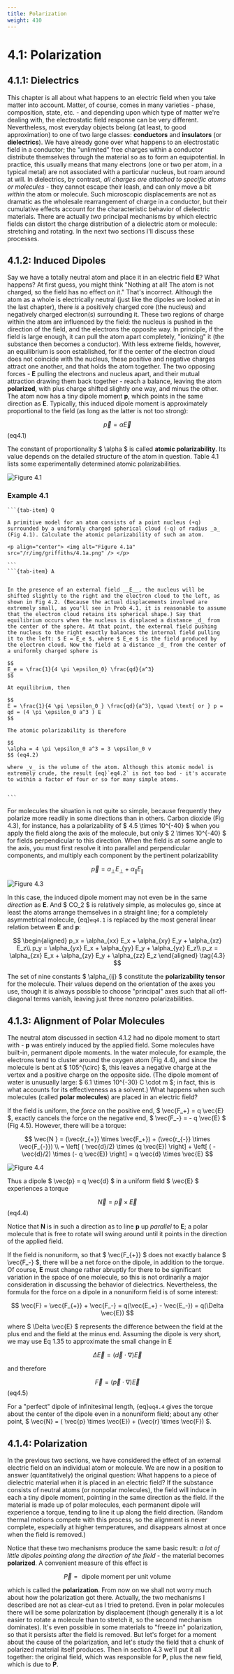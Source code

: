 ```yaml
---
title: Polarization
weight: 410
---
```


# 4.1: Polarization

## 4.1.1: Dielectrics

This chapter is all about what happens to an electric field when you take matter into account. Matter, of course, comes in many varieties - phase, composition, state, etc. - and depending upon which type of matter we're dealing with, the electrostatic field response can be very different. Nevertheless, most everyday objects belong (at least, to good approximation) to one of two large classes: __conductors__ and __insulators__ (or __dielectrics__). We have already gone over what happens to an electrostatic field in a conductor; the "unlimited" free charges within a conductor distribute themselves through the material so as to form an equipotential. In practice, this usually means that many electrons (one or two per atom, in a typical metal) are not associated with a particular nucleus, but roam around at will. In dielectrics, by contrast, _all charges are attached to specific atoms or molecules_ - they cannot escape their leash, and can only move a bit _within_ the atom or molecule. Such microscopic displacements are not as dramatic as the wholesale rearrangement of charge in a conductor, but their cumulative effects account for the characteristic behavior of dielectric materials. There are actually _two_ principal mechanisms by which electric fields can distort the charge distribution of a dielectric atom or molecule: stretching and rotating. In the next two sections I'll discuss these processes.

## 4.1.2: Induced Dipoles

Say we have a totally neutral atom and place it in an electric field __E__? What happens? At first guess, you might think "Nothing at all! The atom is not charged, so the field has no effect on it." That's incorrect. Although the atom as a whole is electrically neutral (just like the dipoles we looked at in the last chapter), there _is_ a positively charged core (the nucleus) and negatively charged electron(s) surrounding it. These two regions of charge within the atom are influenced by the field: the nucleus is pushed in the direction of the field, and the electrons the opposite way. In principle, if the field is large enough, it can pull the atom apart completely, "ionizing" it (the substance then becomes a conductor). With less extreme fields, however, an equilibrium is soon established, for if the center of the electron cloud does not coincide with the nucleus, these positive and negative charges attract one another, and that holds the atom together. The two opposing forces - __E__ pulling the electrons and nucleus apart, and their mutual attraction drawing them back together - reach a balance, leaving the atom __polarized__, with plus charge shifted slightly one way, and minus the other. The atom now has a tiny dipole moment __p__, which points in the same direction as __E__. Typically, this induced dipole moment is approximately proportional to the field (as long as the latter is not too strong):

$$
\vec{p} = \alpha \vec{E} 
$$ (eq4.1)

The constant of proportionality $ \alpha $ is called __atomic polarizability__. Its value depends on the detailed structure of the atom in question. Table 4.1 lists some experimentally determined atomic polarizabilities.

![Figure 4.1](../img/4.1.png)

### Example 4.1

````{tab-set}
```{tab-item} Q

A primitive model for an atom consists of a point nucleus (+q) surrounded by a uniformly charged spherical cloud (-q) of radius _a_ (Fig 4.1). Calculate the atomic polarizability of such an atom.

<p align="center"> <img alt="Figure 4.1a" src="/r/img/griffiths/4.1a.png" /> </p>

```
```{tab-item} A


In the presence of an external field __E__, the nucleus will be shifted slightly to the right and the electron cloud to the left, as shown in Fig 4.2. (Because the actual displacements involved are extremely small, as you'll see in Prob 4.1, it is reasonable to assume that the electron cloud retains its spherical shape.) Say that equilibrium occurs when the nucleus is displaced a distance _d_ from the center of the sphere. At that point, the external field pushing the nucleus to the right exactly balances the internal field pulling it to the left: $ E = E_e $, where $ E_e $ is the field produced by the electron cloud. Now the field at a distance _d_ from the center of a uniformly charged sphere is

$$
E_e = \frac{1}{4 \pi \epsilon_0} \frac{qd}{a^3} 
$$

At equilibrium, then

$$
E = \frac{1}{4 \pi \epsilon_0 } \frac{qd}{a^3}, \quad \text{ or } p = qd = (4 \pi \epsilon_0 a^3 ) E 
$$

The atomic polarizability is therefore

$$
\alpha = 4 \pi \epsilon_0 a^3 = 3 \epsilon_0 v 
$$ (eq4.2)

where _v_ is the volume of the atom. Although this atomic model is extremely crude, the result {eq}`eq4.2` is not too bad - it's accurate to within a factor of four or so for many simple atoms.


```
````


For molecules the situation is not quite so simple, because frequently they polarize more readily in some directions than in others. Carbon dioxide (Fig 4.3), for instance, has a polarizability of $ 4.5 \times 10^{-40} $ when you apply the field along the axis of the molecule, but only $ 2 \times 10^{-40} $ for fields perpendicular to this direction. When the field is at some angle to the axis, you must first resolve it into parallel and perpendicular components, and multiply each component by the pertinent polarizability

$$
\vec{p} = a_{\perp} E_{\perp} + \alpha_{\parallel} E_{\parallel} 
$$

![Figure 4.3](../img/4.3.png)

In this case, the induced dipole moment may not even be in the same _direction_ as __E__. And $ CO_2 $ is relatively simple, as molecules go, since at least the atoms arrange themselves in a straight line; for a completely asymmetrical molecule, {eq}`eq4.1` is replaced by the most general linear relation between __E__ and __p__:

$$
 \begin{aligned}
 p_x = \alpha_{xx} E_x + \alpha_{xy} E_y + \alpha_{xz} E_z\\
 p_y = \alpha_{yx} E_x + \alpha_{yy} E_y + \alpha_{yz} E_z\\
 p_z = \alpha_{zx} E_x + \alpha_{zy} E_y + \alpha_{zz} E_z
 \end{aligned}
 \tag{4.3}
 $$
 
 The set of nine constants $ \alpha_{ij} $ constitute the __polarizability tensor__ for the molecule. Their values depend on the orientation of the axes you use, though it is always possible to choose "principal" axes such that all off-diagonal terms vanish, leaving just three nonzero polarizabilities.

## 4.1.3: Alignment of Polar Molecules

The neutral atom discussed in section 4.1.2 had no dipole moment to start with - __p__ was entirely induced by the applied field. Some molecules have built-in, permanent dipole moments. In the water molecule, for example, the electrons tend to cluster around the oxygen atom (Fig 4.4), and since the molecule is bent at $ 105^{\circ} $, this leaves a negative charge at the vertex and a positive charge on the opposite side. (The dipole moment of water is unusually large: $ 6.1 \times 10^{-30} C \cdot m $; in fact, this is what accounts for its effectiveness as a solvent.) What happens when such molecules (called __polar molecules__) are placed in an electric field?

If the field is uniform, the _force_ on the positive end, $ \vec{F_+} = q \vec{E} $, exactly cancels the force on the negative end, $ \vec{F_-} = - q \vec{E} $ (Fig 4.5). However, there will be a torque:

$$
\vec{N } = (\vec{r_{+}} \times \vec{F_+}) + (\vec{r_{-}} \times \vec{F_{-}}) \\
= \left[ ( \vec{d}/2) \times (q \vec{E}) \right] + \left[ ( -\vec{d}/2) \times (- q \vec{E}) \right] = q \vec{d} \times \vec{E}
$$
 

![Figure 4.4](../img/4.4.png)

Thus a dipole $ \vec{p} = q \vec{d} $ in a uniform field $ \vec{E} $ experiences a torque

$$
\vec{N} = \vec{p} \times \vec{E} 
$$ (eq4.4)


Notice that __N__ is in such a direction as to line __p__ up _parallel_ to __E__; a polar molecule that is free to rotate will swing around until it points in the direction of the applied field.

If the field is nonuniform, so that $ \vec{F_{+}} $ does not exactly balance $ \vec{F_-} $, there will be a net force on the dipole, in addition to the torque. Of course, __E__ must change rather abruptly for there to be significant variation in the space of one molecule, so this is not ordinarily a major consideration in discussing the behavior of dielectrics. Nevertheless, the formula for the force on a dipole in a nonuniform field is of some interest:

$$
\vec{F} =  \vec{F_{+}} + \vec{F_-} = q(\vec{E_+} - \vec{E_-}) = q(\Delta \vec{E})
$$

where $ \Delta \vec{E} $ represents the difference between the field at the plus end and the field at the minus end. Assuming the dipole is very short, we may use Eq 1.35 to approximate the small change in E

$$
\Delta \vec{E} = (\vec{d} \cdot \nabla  ) \vec{E}
$$

and therefore

$$
\vec{F} = ( \vec{p} \cdot \nabla ) \vec{E} 
$$ (eq4.5)

For a "perfect" dipole of infinitesimal length, {eq}`eq4.4` gives the torque about the center of the dipole even in a nonuniform field; about any other point, $ \vec{N} = ( \vec{p} \times \vec{E}) + (\vec{r} \times \vec{F}) $.

## 4.1.4: Polarization

In the previous two sections, we have considered the effect of an external electric field on an individual atom or molecule. We are now in a position to answer (quantitatively) the original question: What happens to a piece of dielectric material when it is placed in an electric field? If the substance consists of neutral atoms (or nonpolar molecules), the field will induce in each a tiny dipole moment, pointing in the same direction as the field. If the material is made up of polar molecules, each permanent dipole will experience a torque, tending to line it up along the field direction. (Random thermal motions compete with this process, so the alignment is never complete, especially at higher temperatures, and disappears almost at once when the field is removed.)

Notice that these two mechanisms produce the same basic result: _a lot of little dipoles pointing along the direction of the field_ - the material becomes __polarized__. A convenient measure of this effect is

$$
\vec{P} = \text{ dipole moment per unit volume }
$$

which is called the __polarization__. From now on we shall not worry much about how the polarization got there. Actually, the two mechanisms I described are not as clear-cut as I tried to pretend. Even in polar molecules there will be some polarization by displacement (though generally it is a lot easier to rotate a molecule than to stretch it, so the second mechanism dominates). It's even possible in some materials to "freeze in" polarization, so that it persists after the field is removed. But let's forget for a moment about the cause of the polarization, and let's study the field that a chunk of polarized material itself produces. Then in section 4.3 we'll put it all together: the original field, which was responsible for __P__, plus the new field, which is due to __P__.